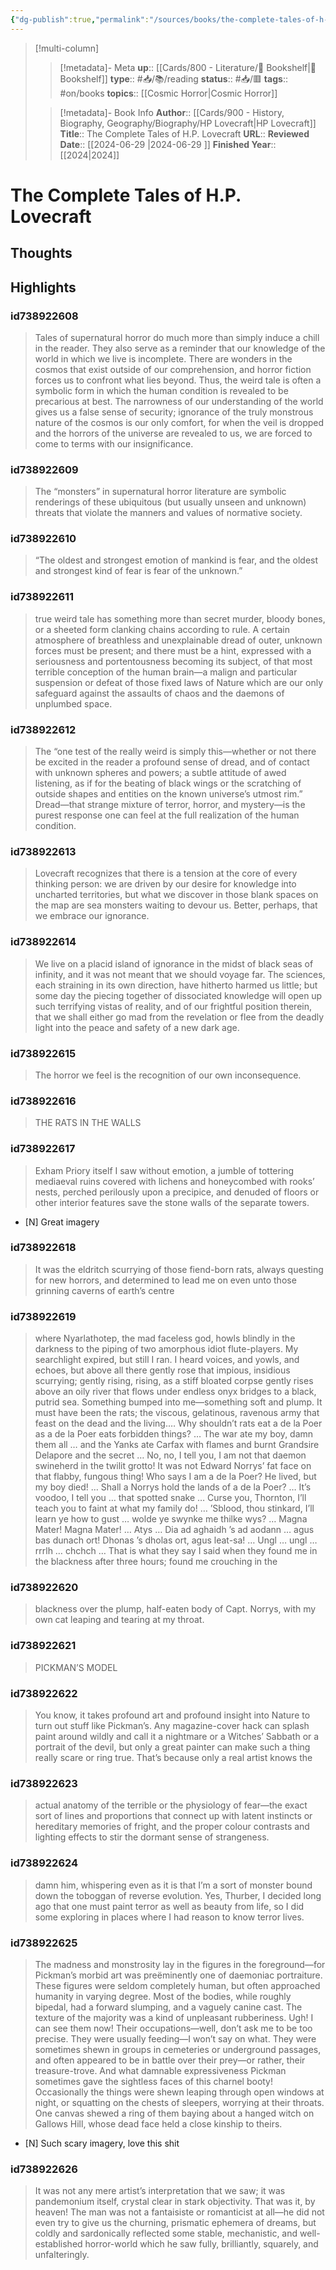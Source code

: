 ```yaml
---
{"dg-publish":true,"permalink":"/sources/books/the-complete-tales-of-h-p-lovecraft/"}
---
```


> [!multi-column]
>
>> [!metadata]- Meta
>> **up**:: [[Cards/800 - Literature/📗 Bookshelf\|📗 Bookshelf]]
>> **type**:: #📥/📚/reading 
>> **status**:: #📥/🟥 
>> **tags**:: #on/books
>> **topics**:: [[Cosmic Horror\|Cosmic Horror]]
>
>> [!metadata]- Book Info
>> **Author**:: [[Cards/900 - History, Biography, Geography/Biography/HP Lovecraft\|HP Lovecraft]]
>> **Title**:: The Complete Tales of H.P. Lovecraft
>> **URL**::
>> **Reviewed Date**:: [[2024-06-29 \|2024-06-29 ]]
>> **Finished Year**:: [[2024\|2024]]

# The Complete Tales of H.P. Lovecraft

## Thoughts

## Highlights
### id738922608

> Tales of supernatural horror do much more than simply induce a chill in the reader. They also serve as a reminder that our knowledge of the world in which we live is incomplete. There are wonders in the cosmos that exist outside of our comprehension, and horror fiction forces us to confront what lies beyond. Thus, the weird tale is often a symbolic form in which the human condition is revealed to be precarious at best. The narrowness of our understanding of the world gives us a false sense of security; ignorance of the truly monstrous nature of the cosmos is our only comfort, for when the veil is dropped and the horrors of the universe are revealed to us, we are forced to come to terms with our insignificance.

### id738922609

> The “monsters” in supernatural horror literature are symbolic renderings of these ubiquitous (but usually unseen and unknown) threats that violate the manners and values of normative society.

### id738922610

> “The oldest and strongest emotion of mankind is fear, and the oldest and strongest kind of fear is fear of the unknown.”

### id738922611

> true weird tale has something more than secret murder, bloody bones, or a sheeted form clanking chains according to rule. A certain atmosphere of breathless and unexplainable dread of outer, unknown forces must be present; and there must be a hint, expressed with a seriousness and portentousness becoming its subject, of that most terrible conception of the human brain—a malign and particular suspension or defeat of those fixed laws of Nature which are our only safeguard against the assaults of chaos and the daemons of unplumbed space.

### id738922612

> The “one test of the really weird is simply this—whether or not there be excited in the reader a profound sense of dread, and of contact with unknown spheres and powers; a subtle attitude of awed listening, as if for the beating of black wings or the scratching of outside shapes and entities on the known universe’s utmost rim.” Dread—that strange mixture of terror, horror, and mystery—is the purest response one can feel at the full realization of the human condition.

### id738922613

> Lovecraft recognizes that there is a tension at the core of every thinking person: we are driven by our desire for knowledge into uncharted territories, but what we discover in those blank spaces on the map are sea monsters waiting to devour us. Better, perhaps, that we embrace our ignorance.

### id738922614

> We live on a placid island of ignorance in the midst of black seas of infinity, and it was not meant that we should voyage far. The sciences, each straining in its own direction, have hitherto harmed us little; but some day the piecing together of dissociated knowledge will open up such terrifying vistas of reality, and of our frightful position therein, that we shall either go mad from the revelation or flee from the deadly light into the peace and safety of a new dark age.

### id738922615

> The horror we feel is the recognition of our own inconsequence.

### id738922616

> THE RATS IN THE WALLS

### id738922617

> Exham Priory itself I saw without emotion, a jumble of tottering mediaeval ruins covered with lichens and honeycombed with rooks’ nests, perched perilously upon a precipice, and denuded of floors or other interior features save the stone walls of the separate towers.

- [N] Great imagery

### id738922618

> It was the eldritch scurrying of those fiend-born rats, always questing for new horrors, and determined to lead me on even unto those grinning caverns of earth’s centre

### id738922619

> where Nyarlathotep, the mad faceless god, howls blindly in the darkness to the piping of two amorphous idiot flute-players. My searchlight expired, but still I ran. I heard voices, and yowls, and echoes, but above all there gently rose that impious, insidious scurrying; gently rising, rising, as a stiff bloated corpse gently rises above an oily river that flows under endless onyx bridges to a black, putrid sea. Something bumped into me—something soft and plump. It must have been the rats; the viscous, gelatinous, ravenous army that feast on the dead and the living.… Why shouldn’t rats eat a de la Poer as a de la Poer eats forbidden things? … The war ate my boy, damn them all … and the Yanks ate Carfax with flames and burnt Grandsire Delapore and the secret … No, no, I tell you, I am not that daemon swineherd in the twilit grotto! It was not Edward Norrys’ fat face on that flabby, fungous thing! Who says I am a de la Poer? He lived, but my boy died! … Shall a Norrys hold the lands of a de la Poer? … It’s voodoo, I tell you … that spotted snake … Curse you, Thornton, I’ll teach you to faint at what my family do! … ’Sblood, thou stinkard, I’ll learn ye how to gust … wolde ye swynke me thilke wys? … Magna Mater! Magna Mater! … Atys … Dia ad aghaidh ’s ad aodann … agus bas dunach ort! Dhonas ’s dholas ort, agus leat-sa! … Ungl … ungl … rrrlh … chchch … That is what they say I said when they found me in the blackness after three hours; found me crouching in the

### id738922620

> blackness over the plump, half-eaten body of Capt. Norrys, with my own cat leaping and tearing at my throat.

### id738922621

> PICKMAN’S MODEL

### id738922622

> You know, it takes profound art and profound insight into Nature to turn out stuff like Pickman’s. Any magazine-cover hack can splash paint around wildly and call it a nightmare or a Witches’ Sabbath or a portrait of the devil, but only a great painter can make such a thing really scare or ring true. That’s because only a real artist knows the

### id738922623

> actual anatomy of the terrible or the physiology of fear—the exact sort of lines and proportions that connect up with latent instincts or hereditary memories of fright, and the proper colour contrasts and lighting effects to stir the dormant sense of strangeness.

### id738922624

> damn him, whispering even as it is that I’m a sort of monster bound down the toboggan of reverse evolution. Yes, Thurber, I decided long ago that one must paint terror as well as beauty from life, so I did some exploring in places where I had reason to know terror lives.

### id738922625

> The madness and monstrosity lay in the figures in the foreground—for Pickman’s morbid art was preëminently one of daemoniac portraiture. These figures were seldom completely human, but often approached humanity in varying degree. Most of the bodies, while roughly bipedal, had a forward slumping, and a vaguely canine cast. The texture of the majority was a kind of unpleasant rubberiness. Ugh! I can see them now! Their occupations—well, don’t ask me to be too precise. They were usually feeding—I won’t say on what. They were sometimes shewn in groups in cemeteries or underground passages, and often appeared to be in battle over their prey—or rather, their treasure-trove. And what damnable expressiveness Pickman sometimes gave the sightless faces of this charnel booty! Occasionally the things were shewn leaping through open windows at night, or squatting on the chests of sleepers, worrying at their throats. One canvas shewed a ring of them baying about a hanged witch on Gallows Hill, whose dead face held a close kinship to theirs.

- [N] Such scary imagery, love this shit

### id738922626

> It was not any mere artist’s interpretation that we saw; it was pandemonium itself, crystal clear in stark objectivity. That was it, by heaven! The man was not a fantaisiste or romanticist at all—he did not even try to give us the churning, prismatic ephemera of dreams, but coldly and sardonically reflected some stable, mechanistic, and well-established horror-world which he saw fully, brilliantly, squarely, and unfalteringly.
